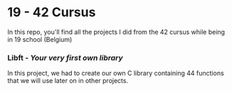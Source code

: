 # 19 - 42 Cursus



In this repo, you'll find all the projects I did from the 42 cursus while being in 19 school (Belgium)



<!-- If you want more information about any project, feel free to go take a look at the README file in each folder. The folders also contain the instructions (in English and French) in the pdf files -->

### Libft - *Your very first own library*

In this project, we had to create our own C library containing 44 functions that we will use later on in other projects.

<!-- ### Printf - *Because putnbr and putstr aren't enough*

Here, we had to recode the printf function which taught us how to use *variadic arguments*. -->
